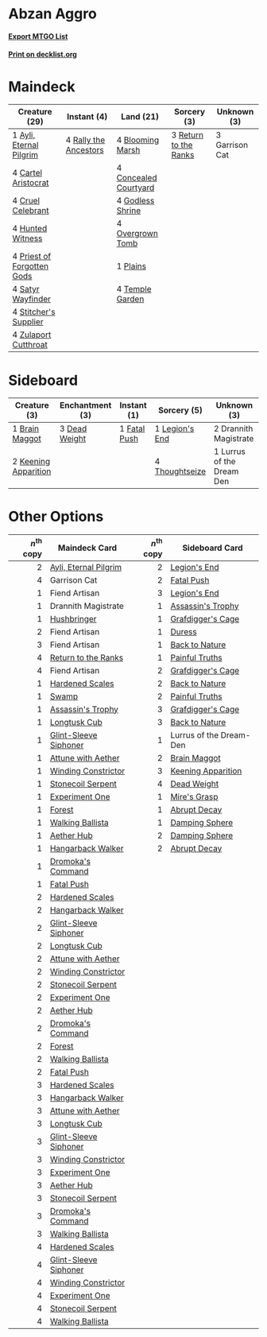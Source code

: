 # Abzan Aggro

#### [Export MTGO List](../collection/Abzan%20Aggro/Abzan%20Aggro.txt)
#### [Print on decklist.org](http://decklist.org/?deckmain=1%09Ayli,%20Eternal%20Pilgrim%0A4%09Blooming%20Marsh%0A4%09Cartel%20Aristocrat%0A4%09Concealed%20Courtyard%0A4%09Cruel%20Celebrant%0A3%09Garrison%20Cat%0A4%09Godless%20Shrine%0A4%09Hunted%20Witness%0A4%09Overgrown%20Tomb%0A1%09Plains%0A4%09Priest%20of%20Forgotten%20Gods%0A4%09Rally%20the%20Ancestors%0A3%09Return%20to%20the%20Ranks%0A4%09Satyr%20Wayfinder%0A4%09Stitcher's%20Supplier%0A4%09Temple%20Garden%0A4%09Zulaport%20Cutthroat&deckside=1%09Brain%20Maggot%0A3%09Dead%20Weight%0A2%09Drannith%20Magistrate%0A1%09Fatal%20Push%0A2%09Keening%20Apparition%0A1%09Legion's%20End%0A1%09Lurrus%20of%20the%20Dream%20Den%0A4%09Thoughtseize)
# Maindeck

|                                            Creature (29)                                            |                                          Instant (4)                                           |                                           Land (21)                                            |                                          Sorcery (3)                                           | Unknown (3)  |
|-----------------------------------------------------------------------------------------------------|------------------------------------------------------------------------------------------------|------------------------------------------------------------------------------------------------|------------------------------------------------------------------------------------------------|--------------|
|1 [Ayli, Eternal Pilgrim](http://gatherer.wizards.com/Pages/Card/Details.aspx?multiverseid=407661)   |4 [Rally the Ancestors](http://gatherer.wizards.com/Pages/Card/Details.aspx?multiverseid=391901)|4 [Blooming Marsh](http://gatherer.wizards.com/Pages/Card/Details.aspx?multiverseid=417816)     |3 [Return to the Ranks](http://gatherer.wizards.com/Pages/Card/Details.aspx?multiverseid=383363)|3 Garrison Cat|
|4 [Cartel Aristocrat](http://gatherer.wizards.com/Pages/Card/Details.aspx?multiverseid=366364)       |                                                                                                |4 [Concealed Courtyard](http://gatherer.wizards.com/Pages/Card/Details.aspx?multiverseid=417818)|                                                                                                |              |
|4 [Cruel Celebrant](http://gatherer.wizards.com/Pages/Card/Details.aspx?multiverseid=461115)         |                                                                                                |4 [Godless Shrine](http://gatherer.wizards.com/Pages/Card/Details.aspx?multiverseid=405099)     |                                                                                                |              |
|4 [Hunted Witness](http://gatherer.wizards.com/Pages/Card/Details.aspx?multiverseid=452765)          |                                                                                                |4 [Overgrown Tomb](http://gatherer.wizards.com/Pages/Card/Details.aspx?multiverseid=405103)     |                                                                                                |              |
|4 [Priest of Forgotten Gods](http://gatherer.wizards.com/Pages/Card/Details.aspx?multiverseid=457227)|                                                                                                |1 [Plains](http://gatherer.wizards.com/Pages/Card/Details.aspx?multiverseid=439856)             |                                                                                                |              |
|4 [Satyr Wayfinder](http://gatherer.wizards.com/Pages/Card/Details.aspx?multiverseid=378508)         |                                                                                                |4 [Temple Garden](http://gatherer.wizards.com/Pages/Card/Details.aspx?multiverseid=405112)      |                                                                                                |              |
|4 [Stitcher's Supplier](http://gatherer.wizards.com/Pages/Card/Details.aspx?multiverseid=447257)     |                                                                                                |                                                                                                |                                                                                                |              |
|4 [Zulaport Cutthroat](http://gatherer.wizards.com/Pages/Card/Details.aspx?multiverseid=442106)      |                                                                                                |                                                                                                |                                                                                                |              |


# Sideboard

|                                         Creature (3)                                          |                                    Enchantment (3)                                     |                                      Instant (1)                                      |                                       Sorcery (5)                                       |       Unknown (3)       |
|-----------------------------------------------------------------------------------------------|----------------------------------------------------------------------------------------|---------------------------------------------------------------------------------------|-----------------------------------------------------------------------------------------|-------------------------|
|1 [Brain Maggot](http://gatherer.wizards.com/Pages/Card/Details.aspx?multiverseid=380382)      |3 [Dead Weight](http://gatherer.wizards.com/Pages/Card/Details.aspx?multiverseid=452817)|1 [Fatal Push](http://gatherer.wizards.com/Pages/Card/Details.aspx?multiverseid=423724)|1 [Legion's End](http://gatherer.wizards.com/Pages/Card/Details.aspx?multiverseid=466860)|2 Drannith Magistrate    |
|2 [Keening Apparition](http://gatherer.wizards.com/Pages/Card/Details.aspx?multiverseid=271100)|                                                                                        |                                                                                       |4 [Thoughtseize](http://gatherer.wizards.com/Pages/Card/Details.aspx?multiverseid=438676)|1 Lurrus of the Dream Den|


# Other Options

|*n*<sup>th</sup> copy|                                         Maindeck Card                                          |*n*<sup>th</sup> copy|                                       Sideboard Card                                        |
|--------------------:|------------------------------------------------------------------------------------------------|--------------------:|---------------------------------------------------------------------------------------------|
|                    2|[Ayli, Eternal Pilgrim](http://gatherer.wizards.com/Pages/Card/Details.aspx?multiverseid=407661)|                    2|[Legion's End](http://gatherer.wizards.com/Pages/Card/Details.aspx?multiverseid=466860)      |
|                    4|Garrison Cat                                                                                    |                    2|[Fatal Push](http://gatherer.wizards.com/Pages/Card/Details.aspx?multiverseid=423724)        |
|                    1|Fiend Artisan                                                                                   |                    3|[Legion's End](http://gatherer.wizards.com/Pages/Card/Details.aspx?multiverseid=466860)      |
|                    1|Drannith Magistrate                                                                             |                    1|[Assassin's Trophy](http://gatherer.wizards.com/Pages/Card/Details.aspx?multiverseid=452902) |
|                    1|[Hushbringer](http://gatherer.wizards.com/Pages/Card/Details.aspx?multiverseid=472980)          |                    1|[Grafdigger's Cage](http://gatherer.wizards.com/Pages/Card/Details.aspx?multiverseid=278452) |
|                    2|Fiend Artisan                                                                                   |                    1|[Duress](http://gatherer.wizards.com/Pages/Card/Details.aspx?multiverseid=14557)             |
|                    3|Fiend Artisan                                                                                   |                    1|[Back to Nature](http://gatherer.wizards.com/Pages/Card/Details.aspx?multiverseid=208284)    |
|                    4|[Return to the Ranks](http://gatherer.wizards.com/Pages/Card/Details.aspx?multiverseid=383363)  |                    1|[Painful Truths](http://gatherer.wizards.com/Pages/Card/Details.aspx?multiverseid=401981)    |
|                    4|Fiend Artisan                                                                                   |                    2|[Grafdigger's Cage](http://gatherer.wizards.com/Pages/Card/Details.aspx?multiverseid=278452) |
|                    1|[Hardened Scales](http://gatherer.wizards.com/Pages/Card/Details.aspx?multiverseid=420769)      |                    2|[Back to Nature](http://gatherer.wizards.com/Pages/Card/Details.aspx?multiverseid=208284)    |
|                    1|[Swamp](http://gatherer.wizards.com/Pages/Card/Details.aspx?multiverseid=439858)                |                    2|[Painful Truths](http://gatherer.wizards.com/Pages/Card/Details.aspx?multiverseid=401981)    |
|                    1|[Assassin's Trophy](http://gatherer.wizards.com/Pages/Card/Details.aspx?multiverseid=452902)    |                    3|[Grafdigger's Cage](http://gatherer.wizards.com/Pages/Card/Details.aspx?multiverseid=278452) |
|                    1|[Longtusk Cub](http://gatherer.wizards.com/Pages/Card/Details.aspx?multiverseid=417734)         |                    3|[Back to Nature](http://gatherer.wizards.com/Pages/Card/Details.aspx?multiverseid=208284)    |
|                    1|[Glint-Sleeve Siphoner](http://gatherer.wizards.com/Pages/Card/Details.aspx?multiverseid=423729)|                    1|Lurrus of the Dream-Den                                                                      |
|                    1|[Attune with Aether](http://gatherer.wizards.com/Pages/Card/Details.aspx?multiverseid=417718)   |                    2|[Brain Maggot](http://gatherer.wizards.com/Pages/Card/Details.aspx?multiverseid=380382)      |
|                    1|[Winding Constrictor](http://gatherer.wizards.com/Pages/Card/Details.aspx?multiverseid=423807)  |                    3|[Keening Apparition](http://gatherer.wizards.com/Pages/Card/Details.aspx?multiverseid=271100)|
|                    1|[Stonecoil Serpent](http://gatherer.wizards.com/Pages/Card/Details.aspx?multiverseid=473197)    |                    4|[Dead Weight](http://gatherer.wizards.com/Pages/Card/Details.aspx?multiverseid=452817)       |
|                    1|[Experiment One](http://gatherer.wizards.com/Pages/Card/Details.aspx?multiverseid=405219)       |                    1|[Mire's Grasp](http://gatherer.wizards.com/Pages/Card/Details.aspx?multiverseid=476357)      |
|                    1|[Forest](http://gatherer.wizards.com/Pages/Card/Details.aspx?multiverseid=439860)               |                    1|[Abrupt Decay](http://gatherer.wizards.com/Pages/Card/Details.aspx?multiverseid=456061)      |
|                    1|[Walking Ballista](http://gatherer.wizards.com/Pages/Card/Details.aspx?multiverseid=423848)     |                    1|[Damping Sphere](http://gatherer.wizards.com/Pages/Card/Details.aspx?multiverseid=443101)    |
|                    1|[Aether Hub](http://gatherer.wizards.com/Pages/Card/Details.aspx?multiverseid=417815)           |                    2|[Damping Sphere](http://gatherer.wizards.com/Pages/Card/Details.aspx?multiverseid=443101)    |
|                    1|[Hangarback Walker](http://gatherer.wizards.com/Pages/Card/Details.aspx?multiverseid=420600)    |                    2|[Abrupt Decay](http://gatherer.wizards.com/Pages/Card/Details.aspx?multiverseid=456061)      |
|                    1|[Dromoka's Command](http://gatherer.wizards.com/Pages/Card/Details.aspx?multiverseid=394558)    |                     |                                                                                             |
|                    1|[Fatal Push](http://gatherer.wizards.com/Pages/Card/Details.aspx?multiverseid=423724)           |                     |                                                                                             |
|                    2|[Hardened Scales](http://gatherer.wizards.com/Pages/Card/Details.aspx?multiverseid=420769)      |                     |                                                                                             |
|                    2|[Hangarback Walker](http://gatherer.wizards.com/Pages/Card/Details.aspx?multiverseid=420600)    |                     |                                                                                             |
|                    2|[Glint-Sleeve Siphoner](http://gatherer.wizards.com/Pages/Card/Details.aspx?multiverseid=423729)|                     |                                                                                             |
|                    2|[Longtusk Cub](http://gatherer.wizards.com/Pages/Card/Details.aspx?multiverseid=417734)         |                     |                                                                                             |
|                    2|[Attune with Aether](http://gatherer.wizards.com/Pages/Card/Details.aspx?multiverseid=417718)   |                     |                                                                                             |
|                    2|[Winding Constrictor](http://gatherer.wizards.com/Pages/Card/Details.aspx?multiverseid=423807)  |                     |                                                                                             |
|                    2|[Stonecoil Serpent](http://gatherer.wizards.com/Pages/Card/Details.aspx?multiverseid=473197)    |                     |                                                                                             |
|                    2|[Experiment One](http://gatherer.wizards.com/Pages/Card/Details.aspx?multiverseid=405219)       |                     |                                                                                             |
|                    2|[Aether Hub](http://gatherer.wizards.com/Pages/Card/Details.aspx?multiverseid=417815)           |                     |                                                                                             |
|                    2|[Dromoka's Command](http://gatherer.wizards.com/Pages/Card/Details.aspx?multiverseid=394558)    |                     |                                                                                             |
|                    2|[Forest](http://gatherer.wizards.com/Pages/Card/Details.aspx?multiverseid=439860)               |                     |                                                                                             |
|                    2|[Walking Ballista](http://gatherer.wizards.com/Pages/Card/Details.aspx?multiverseid=423848)     |                     |                                                                                             |
|                    2|[Fatal Push](http://gatherer.wizards.com/Pages/Card/Details.aspx?multiverseid=423724)           |                     |                                                                                             |
|                    3|[Hardened Scales](http://gatherer.wizards.com/Pages/Card/Details.aspx?multiverseid=420769)      |                     |                                                                                             |
|                    3|[Hangarback Walker](http://gatherer.wizards.com/Pages/Card/Details.aspx?multiverseid=420600)    |                     |                                                                                             |
|                    3|[Attune with Aether](http://gatherer.wizards.com/Pages/Card/Details.aspx?multiverseid=417718)   |                     |                                                                                             |
|                    3|[Longtusk Cub](http://gatherer.wizards.com/Pages/Card/Details.aspx?multiverseid=417734)         |                     |                                                                                             |
|                    3|[Glint-Sleeve Siphoner](http://gatherer.wizards.com/Pages/Card/Details.aspx?multiverseid=423729)|                     |                                                                                             |
|                    3|[Winding Constrictor](http://gatherer.wizards.com/Pages/Card/Details.aspx?multiverseid=423807)  |                     |                                                                                             |
|                    3|[Experiment One](http://gatherer.wizards.com/Pages/Card/Details.aspx?multiverseid=405219)       |                     |                                                                                             |
|                    3|[Aether Hub](http://gatherer.wizards.com/Pages/Card/Details.aspx?multiverseid=417815)           |                     |                                                                                             |
|                    3|[Stonecoil Serpent](http://gatherer.wizards.com/Pages/Card/Details.aspx?multiverseid=473197)    |                     |                                                                                             |
|                    3|[Dromoka's Command](http://gatherer.wizards.com/Pages/Card/Details.aspx?multiverseid=394558)    |                     |                                                                                             |
|                    3|[Walking Ballista](http://gatherer.wizards.com/Pages/Card/Details.aspx?multiverseid=423848)     |                     |                                                                                             |
|                    4|[Hardened Scales](http://gatherer.wizards.com/Pages/Card/Details.aspx?multiverseid=420769)      |                     |                                                                                             |
|                    4|[Glint-Sleeve Siphoner](http://gatherer.wizards.com/Pages/Card/Details.aspx?multiverseid=423729)|                     |                                                                                             |
|                    4|[Winding Constrictor](http://gatherer.wizards.com/Pages/Card/Details.aspx?multiverseid=423807)  |                     |                                                                                             |
|                    4|[Experiment One](http://gatherer.wizards.com/Pages/Card/Details.aspx?multiverseid=405219)       |                     |                                                                                             |
|                    4|[Stonecoil Serpent](http://gatherer.wizards.com/Pages/Card/Details.aspx?multiverseid=473197)    |                     |                                                                                             |
|                    4|[Walking Ballista](http://gatherer.wizards.com/Pages/Card/Details.aspx?multiverseid=423848)     |                     |                                                                                             |

